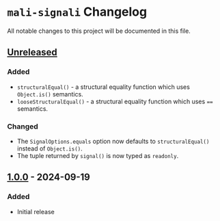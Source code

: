 # `mali-signali` Changelog

All notable changes to this project will be documented in this file.

## [Unreleased]

### Added
- `structuralEqual()` - a structural equality function which uses `Object.is()` semantics.
- `looseStructuralEqual()` - a structural equality function which uses `==` semantics.

### Changed
- The `SignalOptions.equals` option now defaults to `structuralEqual()` instead of `Object.is()`.
- The tuple returned by `signal()` is now typed as `readonly`.

## [1.0.0] - 2024-09-19
### Added
- Initial release

[Unreleased]: https://github.com/raleksandar/mali-signali/compare/v1.0.0...HEAD
[1.0.0]: https://github.com/raleksandar/mali-signali/releases/tag/v1.0.0